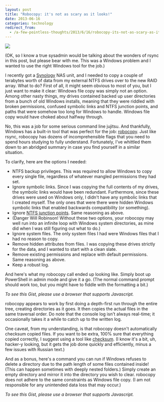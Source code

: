```yaml
---
layout: post
title: "Robocopy: it's not as scary as it looks!"
date: 2013-06-16
categories: technology
redirect_from:
  - /a-few-pointless-thoughts/2013/6/16/robocopy-its-not-as-scary-as-it-looks
---
```


<img src="https://static1.squarespace.com/static/51b3f330e4b062dc340fa8fd/t/51be7beae4b090c42fe54e4d/1371438059771/Robocopy.gif?format=750w" />

(OK, so I know a true sysadmin would be talking about the wonders of rsync in this post, but please bear with me. This was a Windows problem and I wanted to use the right Windows tool for the job.)

I recently got a [Synology](http://www.synology.com/) NAS unit, and I needed to copy a couple of terabytes worth of data from my external NTFS drives over to the new RAID array. What to do? First of all, it might seem obvious to most of you, but I just want to make it clear: Windows file copy was simply not an option. Among other nasty things, my drives contained backed up user directories from a bunch of old Windows installs, meaning that they were riddled with broken permissions, confused symbolic links and NTFS junction points, and paths that were somehow too long for Windows to handle. Windows file copy would have choked about halfway through.

No, this was a job for some serious command line jujitsu. And thankfully, Windows has a built-in tool that was perfect for the job: [robocopy](https://technet.microsoft.com/en-us/library/cc733145(v=ws.10).aspx). Just like rsync, robocopy has dozens of incomprehensible flags that you need to spend hours studying to fully understand. Fortunately, I've whittled them down to an abridged summary in case you find yourself in a similar situation.

<!--more-->

To clarify, here are the options I needed: 

* NTFS backup privileges. This was required to allow Windows to copy every single file, regardless of whatever mangled permissions they had set.
* Ignore symbolic links. Since I was copying the full contents of my drives, the symbolic links would have been redundant. Furthermore, since these drives were used on Windows only, I didn't have any symbolic links that I created myself. The only ones that were there were hidden Windows symbolic links that enabled backwards compatibility (or something).
* Ignore [NTFS junction points](http://en.wikipedia.org/wiki/NTFS_junction_point). Same reasoning as above.
* (Danger Will Robinson! Without these two options, your robocopy may well run into an infinite loop with Windows system directories, as mine did when I was still figuring out what to do.) 
* Ignore system files. The only system files I had were Windows files that I had no reason to copy.
* Remove hidden attributes from files. I was copying these drives strictly for the data, and I wanted to start with a clean slate.
* Remove existing permissions and replace with default permissions. Same reasoning as above. 
* Keep a robust log.

And here's what my robocopy call ended up looking like. Simply boot up PowerShell in admin mode and give it a go. (The normal command prompt should work too, but you might have to fiddle with the formatting a bit.)

<noscript><p><em>To see this Gist, please use a browser that supports Javascript.</em></p></noscript>
<script src="https://gist.github.com/archagon/5791332.js"></script>

robocopy appears to work by first doing a depth-first run through the entire tree, creating directories as it goes. It then copies the actual files in the same traversal order. Do note that the console log isn't always real-time; it occasionally takes it a while to catch up to the written log.

One caveat, from my understanding, is that robocopy doesn't automatically checksum copied files. If you want to be extra, 100% sure that everything copied correctly, I suggest using a tool like [checksum](http://corz.org/windows/software/checksum/). (I know it's a bit, uh, hacker-y looking, but it gets the job done quickly and efficiently, minus a few issues with Russian text.)

And as a bonus, here's a command you can run if Windows refuses to delete a directory due to the path length of some files contained inside! (This can happen sometimes with deeply nested folders.) Simply create an empty directory and mirror it into the directory you wish to clear. robocopy does not adhere to the same constraints as Windows file copy. (I am not responsible for any unintended data loss that may occur.)

<noscript><p><em>To see this Gist, please use a browser that supports Javascript.</em></p></noscript>
<script src="https://gist.github.com/archagon/5791339.js"></script>